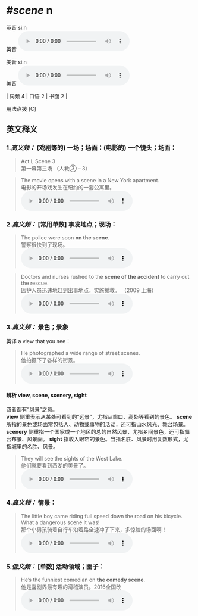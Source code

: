 # ***\#scene*** n
英音 siːn  
英音
<audio src="./media/scene-B.aac" controls="controls"></audio>

美音 siːn  
美音
<audio src="./media/scene.aac" controls="controls"></audio>



| 词频 4 | 口语 2 | 书面 2 |  

用法点拨  [C]

英文释义
---
### 1.*高义频：* **(戏剧等的) 一场；场面：(电影的) 一个镜头；场面：**  

 > Act I, Scene 3   
 > 第一幕第三场  （人教③ – 3）  

 > The movie opens with a scene in a New York apartment.  
 > 电影的开场戏发生在纽约的一套公寓里。    
<audio src="./media/scene51.aac" controls="controls"></audio>

### 2.*高义频：* **[常用单数] 事发地点；现场：**  

 > The police were soon **on the scene**.  
 > 警察很快到了现场。    
<audio src="./media/scene52.aac" controls="controls"></audio>

 > Doctors and nurses rushed to the **scene of the accident** to carry out the rescue.  
 > 医护人员迅速地赶到出事地点，实施援救。  （2009 上海）  
<audio src="./media/scene53.aac" controls="controls"></audio>

### 3.*高义频：* **景色；景象**  
英译 a view that you see：

 > He photographed a wide range of street scenes.  
 > 他拍摄下了各样的街景。    
<audio src="./media/scene54.aac" controls="controls"></audio>

#### 辨析 view, scene, scenery, sight
四者都有“风景”之意。  
**view** 侧重表示从某处可看到的“远景”，尤指从窗口、高处等看到的景色。
**scene** 所指的景色或场面常包括人、动物或事物的活动，还可指山水风光、舞台场景。
**scenery** 侧重指一个国家或一个地区的总的自然风景，尤指乡间景色，还可指舞台布景、风景画。
**sight** 指收入眼帘的景色。当指名胜、风景时用复数形式，尤指城里的名胜、风景。
 > They will see the sights of the West Lake.  
 > 他们就要看到西湖的美景了。    
<audio src="./media/11-view.aac" controls="controls"></audio>


### 4.*高义频：* **情景：**  

 > The little boy came riding full speed down the road on his bicycle. What a dangerous scene it was!  
 > 那个小男孩骑着自行车沿着路全速冲了下来，多惊险的场面啊！    
<audio src="./media/scene55.aac" controls="controls"></audio>

### 5.*低义频：* **[单数] 活动领域；圈子：**  

 > He’s the funniest comedian on **the comedy scene**.  
 > 他是喜剧界最有趣的滑稽演员。2016全国改    
<audio src="./media/He's the funniest comedian_AAC.aac" controls="controls"></audio>


